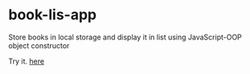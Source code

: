 # book-lis-app
Store books in local storage and display it in list using JavaScript-OOP object constructor

Try it. [here](https://mahmoudsayed96.github.io/book-lis-app/)
